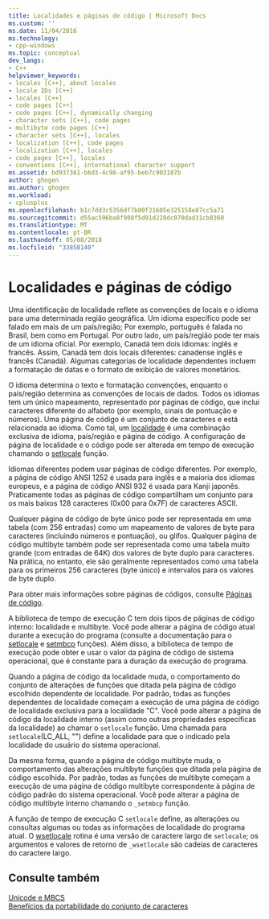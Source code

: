 ```yaml
---
title: Localidades e páginas de código | Microsoft Docs
ms.custom: ''
ms.date: 11/04/2016
ms.technology:
- cpp-windows
ms.topic: conceptual
dev_langs:
- C++
helpviewer_keywords:
- locales [C++], about locales
- locale IDs [C++]
- locales [C++]
- code pages [C++]
- code pages [C++], dynamically changing
- character sets [C++], code pages
- multibyte code pages [C++]
- character sets [C++], locales
- localization [C++], code pages
- localization [C++], locales
- code pages [C++], locales
- conventions [C++], international character support
ms.assetid: bd937361-b6d3-4c98-af95-beb7c903187b
author: ghogen
ms.author: ghogen
ms.workload:
- cplusplus
ms.openlocfilehash: b1c7dd3c5356df7b80f21605e325158e87cc5a71
ms.sourcegitcommit: d55ac596ba8f908f5d91d228dc070dad31cb8360
ms.translationtype: MT
ms.contentlocale: pt-BR
ms.lasthandoff: 05/08/2018
ms.locfileid: "33858140"
---
```

# <a name="locales-and-code-pages"></a>Localidades e páginas de código
Uma identificação de localidade reflete as convenções de locais e o idioma para uma determinada região geográfica. Um idioma específico pode ser falado em mais de um país/região; Por exemplo, português é falada no Brasil, bem como em Portugal. Por outro lado, um país/região pode ter mais de um idioma oficial. Por exemplo, Canadá tem dois idiomas: inglês e francês. Assim, Canadá tem dois locais diferentes: canadense inglês e francês (Canadá). Algumas categorias de localidade dependentes incluem a formatação de datas e o formato de exibição de valores monetários.  
  
 O idioma determina o texto e formatação convenções, enquanto o país/região determina as convenções de locais de dados. Todos os idiomas tem um único mapeamento, representado por páginas de código, que inclui caracteres diferente do alfabeto (por exemplo, sinais de pontuação e números). Uma página de código é um conjunto de caracteres e está relacionada ao idioma. Como tal, um [localidade](../c-runtime-library/locale.md) é uma combinação exclusiva de idioma, país/região e página de código. A configuração de página de localidade e o código pode ser alterada em tempo de execução chamando o [setlocale](../c-runtime-library/reference/setlocale-wsetlocale.md) função.  
  
 Idiomas diferentes podem usar páginas de código diferentes. Por exemplo, a página de código ANSI 1252 é usada para inglês e a maioria dos idiomas europeus, e a página de código ANSI 932 é usada para Kanji japonês. Praticamente todas as páginas de código compartilham um conjunto para os mais baixos 128 caracteres (0x00 para 0x7F) de caracteres ASCII.  
  
 Qualquer página de código de byte único pode ser representada em uma tabela (com 256 entradas) como um mapeamento de valores de byte para caracteres (incluindo números e pontuação), ou glifos. Qualquer página de código multibyte também pode ser representada como uma tabela muito grande (com entradas de 64K) dos valores de byte duplo para caracteres. Na prática, no entanto, ele são geralmente representados como uma tabela para os primeiros 256 caracteres (byte único) e intervalos para os valores de byte duplo.  
  
 Para obter mais informações sobre páginas de códigos, consulte [Páginas de código](../c-runtime-library/code-pages.md).  
  
 A biblioteca de tempo de execução C tem dois tipos de páginas de código interno: localidade e multibyte. Você pode alterar a página de código atual durante a execução do programa (consulte a documentação para o [setlocale](../c-runtime-library/reference/setlocale-wsetlocale.md) e [setmbcp](../c-runtime-library/reference/setmbcp.md) funções). Além disso, a biblioteca de tempo de execução pode obter e usar o valor da página de código de sistema operacional, que é constante para a duração da execução do programa.  
  
 Quando a página de código da localidade muda, o comportamento do conjunto de alterações de funções que ditada pela página de código escolhido dependente de localidade. Por padrão, todas as funções dependentes de localidade começam a execução de uma página de código de localidade exclusiva para a localidade "C". Você pode alterar a página de código da localidade interno (assim como outras propriedades específicas da localidade) ao chamar o `setlocale` função. Uma chamada para `setlocale`(LC_ALL, "") define a localidade para que o indicado pela localidade do usuário do sistema operacional.  
  
 Da mesma forma, quando a página de código multibyte muda, o comportamento das alterações multibyte funções que ditada pela página de código escolhida. Por padrão, todas as funções de multibyte começam a execução de uma página de código multibyte correspondente à página de código padrão do sistema operacional. Você pode alterar a página de código multibyte interno chamando o `_setmbcp` função.  
  
 A função de tempo de execução C `setlocale` define, as alterações ou consultas algumas ou todas as informações de localidade do programa atual. O [wsetlocale](../c-runtime-library/reference/setlocale-wsetlocale.md) rotina é uma versão de caractere largo de `setlocale`; os argumentos e valores de retorno de `_wsetlocale` são cadeias de caracteres do caractere largo.  
  
## <a name="see-also"></a>Consulte também  
 [Unicode e MBCS](../text/unicode-and-mbcs.md)   
 [Benefícios da portabilidade do conjunto de caracteres](../text/benefits-of-character-set-portability.md)